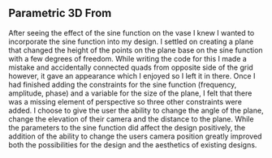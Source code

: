 ## Parametric 3D From

After seeing the effect of the sine function on the vase I knew I wanted to incorporate the sine function into my design. I settled on creating a plane that changed the height of the points on the plane base on the sine function with a few degrees of freedom. While writing the code for this I made a mistake and accidentally connected quads from opposite side of the grid however, it gave an appearance which I enjoyed so I left it in there. Once I had finished adding the constraints for the sine function (frequency, amplitude, phase) and a variable for the size of the plane, I felt that there was a missing element of perspective so three other constraints were added. I choose to give the user the ability to change the angle of the plane, change the elevation of their camera and the distance to the plane. While the parameters to the sine function did affect the design positively, the addition of the ability to change the users camera position greatly improved both the possibilities for the design and the aesthetics of existing designs.